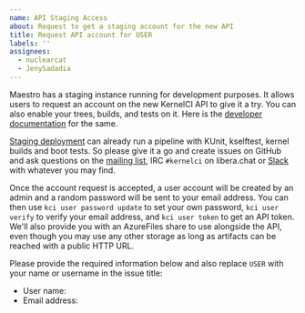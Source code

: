 ```yaml
---
name: API Staging Access
about: Request to get a staging account for the new API
title: Request API account for USER
labels: ''
assignees:
  - nuclearcat
  - JenySadadia
---
```


Maestro has a staging instance running for development purposes.
It allows users to request an account on the new KernelCI API to give it a try. You can also enable your trees, builds, and tests on it. Here is the [developer documentation](https://docs.kernelci.org/maestro/pipeline/developer-documentation/) for the same.

[Staging deployment](https://github.com/kernelci/kernelci-api/tree/main/kube/aks) can already run a pipeline with KUnit, kselftest, kernel builds and boot tests. So please give it a go and create issues on GitHub and ask  questions on the [mailing list](mailto:kernelci@lists.linux.dev), IRC `#kernelci` on libera.chat or [Slack](https://kernelci.slack.com) with whatever you may find.

Once the account request is accepted, a user account will be created by an admin and a random password will be sent to your email address.  You can then use `kci user password update` to set your own password, `kci user verify` to verify your email address, and `kci user token` to get an API token.  We'll also provide you with an AzureFiles share to use alongside the API, even though you may use any other storage as long as artifacts can be reached with a public HTTP URL.

Please provide the required information below and also replace `USER` with your name or username in the issue title:

* User name:
* Email address:
